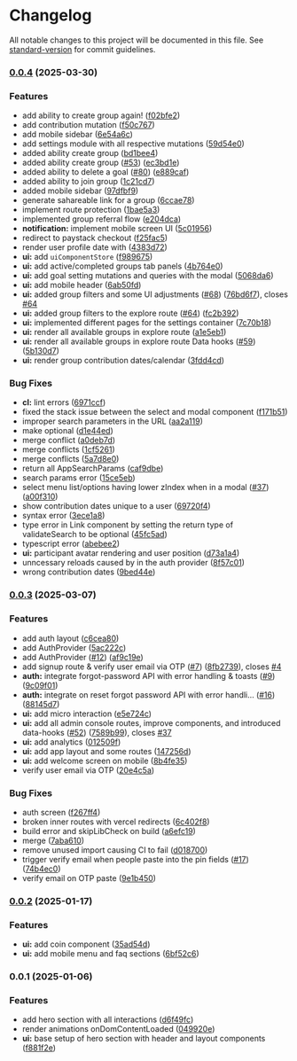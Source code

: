 # Changelog

All notable changes to this project will be documented in this file. See [standard-version](https://github.com/conventional-changelog/standard-version) for commit guidelines.

### [0.0.4](https://github.com/vaultyfy/vault/compare/v0.0.3...v0.0.4) (2025-03-30)


### Features

* add ability to create group again! ([f02bfe2](https://github.com/vaultyfy/vault/commit/f02bfe215b131864e109509ddfb8633ed2e844a2))
* add contribution mutation ([f50c767](https://github.com/vaultyfy/vault/commit/f50c7672d4b108c3d1f8c1d5ce8c80ff8b4f7cd2))
* add mobile sidebar ([6e54a6c](https://github.com/vaultyfy/vault/commit/6e54a6c9e6289c35877e754134ef63f70975c2dc))
* add settings module with all respective mutations ([59d54e0](https://github.com/vaultyfy/vault/commit/59d54e0785ce5ca575a5187abccb902ddcb3040d))
* added ability create group ([bd1bee4](https://github.com/vaultyfy/vault/commit/bd1bee4d31bcc3c5ae706b7234a3ce32b351304b))
* added ability create group ([#53](https://github.com/vaultyfy/vault/issues/53)) ([ec3bd1e](https://github.com/vaultyfy/vault/commit/ec3bd1e5c32000f9fe478379dc48f7ecca0858b4))
* added ability to delete a goal ([#80](https://github.com/vaultyfy/vault/issues/80)) ([e889caf](https://github.com/vaultyfy/vault/commit/e889caf06ffa2e6a0f6c27ff0a81f1b08ec8f7fa))
* added ability to join group ([1c21cd7](https://github.com/vaultyfy/vault/commit/1c21cd7ec2eadff4656b7cd4b841d4fc094d0e51))
* added mobile sidebar ([97dfbf9](https://github.com/vaultyfy/vault/commit/97dfbf9a60b44114c66fc9f536144a9085e1b28b))
* generate sahareable link for a group ([6ccae78](https://github.com/vaultyfy/vault/commit/6ccae785934abc8ebe8ff1c457e8bdcc89b043f1))
* implement route protection ([1bae5a3](https://github.com/vaultyfy/vault/commit/1bae5a36b13b47781a5a86935d12763eca724729))
* implemented group referral flow ([e204dca](https://github.com/vaultyfy/vault/commit/e204dcae19a24350c6ba9b39748386d99736533c))
* **notification:** implement mobile screen UI ([5c01956](https://github.com/vaultyfy/vault/commit/5c01956f24399eb27617661ce7fa1d48d615c762))
* redirect to paystack checkout ([f25fac5](https://github.com/vaultyfy/vault/commit/f25fac55ce02a8adf4d94b13f7fd0768468927ea))
* render user profile date with ([4383d72](https://github.com/vaultyfy/vault/commit/4383d72e9ecd20ca09d53c3dc204871579cf1e45))
* **ui:** add `uiComponentStore` ([f989675](https://github.com/vaultyfy/vault/commit/f989675be08b886ac8f4354f85ed65ab928c5f08))
* **ui:** add active/completed groups tab panels ([4b764e0](https://github.com/vaultyfy/vault/commit/4b764e0d8874fa9a9e8518fa84aaa84a370c7a18))
* **ui:** add goal setting mutations and queries with the modal ([5068da6](https://github.com/vaultyfy/vault/commit/5068da64b2e96f413f4ba06f84b897be8e730e02))
* **ui:** add mobile header ([6ab50fd](https://github.com/vaultyfy/vault/commit/6ab50fdf42f3380417d9f78a0d46654a36f6f300))
* **ui:** added group filters and some UI adjustments ([#68](https://github.com/vaultyfy/vault/issues/68)) ([76bd6f7](https://github.com/vaultyfy/vault/commit/76bd6f7e38ac092b941144c1f2aac73a0af30a26)), closes [#64](https://github.com/vaultyfy/vault/issues/64)
* **ui:** added group filters to the explore route  ([#64](https://github.com/vaultyfy/vault/issues/64)) ([fc2b392](https://github.com/vaultyfy/vault/commit/fc2b39289693ba3c2b910fa4904f80865abf2134))
* **ui:** implemented different pages for the settings container ([7c70b18](https://github.com/vaultyfy/vault/commit/7c70b18c604b9319092180b6af885272d32401ae))
* **ui:** render all available groups in explore route ([a1e5eb1](https://github.com/vaultyfy/vault/commit/a1e5eb161c6916bf5d5155e6380095c53cba5dfe))
* **ui:** render all available groups in explore route Data hooks ([#59](https://github.com/vaultyfy/vault/issues/59)) ([5b130d7](https://github.com/vaultyfy/vault/commit/5b130d7b09e508cfc442a1a84c1b59baa4f37df6))
* **ui:** render group contribution dates/calendar ([3fdd4cd](https://github.com/vaultyfy/vault/commit/3fdd4cde7a875f009ffe8eb03724092c12009b14))


### Bug Fixes

* **cl:** lint errors ([6971ccf](https://github.com/vaultyfy/vault/commit/6971ccf2e516cab6b19376a526185176b604d4b6))
* fixed the stack issue between the select and modal component ([f171b51](https://github.com/vaultyfy/vault/commit/f171b512213e3215f46b77527be693c97e4ae275))
* improper search parameters in the URL ([aa2a119](https://github.com/vaultyfy/vault/commit/aa2a11996e11c4247a47a87b07ec53021ba0633a))
* make  optional ([d1e44ed](https://github.com/vaultyfy/vault/commit/d1e44ed21149250d5f7a9c80c183d1f3bf4d19bf))
* merge conflict ([a0deb7d](https://github.com/vaultyfy/vault/commit/a0deb7d14bb234f483a556757621230b52547d49))
* merge conflicts ([1cf5261](https://github.com/vaultyfy/vault/commit/1cf52615f2fb59420aacb670e4016b73949769ef))
* merge conflicts ([5a7d8e0](https://github.com/vaultyfy/vault/commit/5a7d8e049cdfe7b607ccf7e56918779cebd32ce1))
* return all AppSearchParams ([caf9dbe](https://github.com/vaultyfy/vault/commit/caf9dbed776334daadabbe76b5c195955a67b58e))
* search params error ([15ce5eb](https://github.com/vaultyfy/vault/commit/15ce5eb14ec711f7f8079542d7b0d1a3ed812344))
* select menu list/options having lower zIndex when in a modal ([#37](https://github.com/vaultyfy/vault/issues/37)) ([a00f310](https://github.com/vaultyfy/vault/commit/a00f310abe6010c7ac395e10212b12a14a6c09bd))
* show contribution dates unique to a user ([69720f4](https://github.com/vaultyfy/vault/commit/69720f4949f10129ceaa918f6034a7898badca53))
* syntax error ([3ece1a8](https://github.com/vaultyfy/vault/commit/3ece1a8744d39ab79f13e1536321a28b36060261))
* type error in Link component by setting the return type of validateSearch to be optional ([45fc5ad](https://github.com/vaultyfy/vault/commit/45fc5adbfe6e9d072155a08afefa5f68f55b0c62))
* typescript  error ([abebee2](https://github.com/vaultyfy/vault/commit/abebee2bb1232e99bcea8f523f423bd59101ea1c))
* **ui:** participant avatar rendering and user position ([d73a1a4](https://github.com/vaultyfy/vault/commit/d73a1a4f31f3465a348388ebfd87451e61138a5a))
* unncessary reloads caused by  in the auth provider ([8f57c01](https://github.com/vaultyfy/vault/commit/8f57c01f5e9c452bbd4f4a624b2d166ac30710d8))
* wrong contribution dates ([9bed44e](https://github.com/vaultyfy/vault/commit/9bed44e702d2177ab9f83ff7056502f3901c8581))

### [0.0.3](https://github.com/vaultyfy/vault/compare/v0.0.2...v0.0.3) (2025-03-07)


### Features

* add auth layout ([c6cea80](https://github.com/vaultyfy/vault/commit/c6cea80fef1306679e75162419ce8b1718c80edd))
* add AuthProvider ([5ac222c](https://github.com/vaultyfy/vault/commit/5ac222c67eb9133c25a87dbb5686dda63e105684))
* add AuthProvider ([#12](https://github.com/vaultyfy/vault/issues/12)) ([af9c19e](https://github.com/vaultyfy/vault/commit/af9c19e30171b03c429860d0aef3bd6bd9810f16))
* add signup route & verify user email via OTP ([#7](https://github.com/vaultyfy/vault/issues/7)) ([8fb2739](https://github.com/vaultyfy/vault/commit/8fb2739b6547e0d2f6a6d282dda177333b353af6)), closes [#4](https://github.com/vaultyfy/vault/issues/4)
* **auth:** integrate forgot-password API with error handling & toasts ([#9](https://github.com/vaultyfy/vault/issues/9)) ([9c09f01](https://github.com/vaultyfy/vault/commit/9c09f01c6065afc3c00171bfab1709bad23d701e))
* **auth:** integrate on reset forgot password  API with error handli… ([#16](https://github.com/vaultyfy/vault/issues/16)) ([88145d7](https://github.com/vaultyfy/vault/commit/88145d740297aafffb804baef37488f3d43baaa1))
* **ui:** add <Coins /> micro interaction ([e5e724c](https://github.com/vaultyfy/vault/commit/e5e724ca4fc1ca7bec1a9fc5b8840fbafedb9f86))
* **ui:** add all admin console routes, improve components, and introduced data-hooks   ([#52](https://github.com/vaultyfy/vault/issues/52)) ([7589b99](https://github.com/vaultyfy/vault/commit/7589b994d074c11cdec0f8f8193d9ed3100d0717)), closes [#37](https://github.com/vaultyfy/vault/issues/37)
* **ui:** add analytics ([012509f](https://github.com/vaultyfy/vault/commit/012509ff3e9fb3de895f1fbc0471569ecdd8ddac))
* **ui:** add app layout and some routes ([147256d](https://github.com/vaultyfy/vault/commit/147256de67a18450c662f0ae250336ab016209ba))
* **ui:** add welcome screen on mobile ([8b4fe35](https://github.com/vaultyfy/vault/commit/8b4fe353cd33ea4797c3cf7a2e6dbca21ab4a076))
* verify user email via OTP ([20e4c5a](https://github.com/vaultyfy/vault/commit/20e4c5ab6fbc3374e27e9350e7debf8f20e57368))


### Bug Fixes

* auth screen ([f267ff4](https://github.com/vaultyfy/vault/commit/f267ff4a0c52d3dfcd768778bd1cd4d3a5c6a18c))
* broken inner routes with vercel redirects ([6c402f8](https://github.com/vaultyfy/vault/commit/6c402f84affb0ef11a0f172163e53bda59566c26))
* build error and skipLibCheck on build ([a6efc19](https://github.com/vaultyfy/vault/commit/a6efc19f7bc27f038246ca221dab711510e0fe8f))
* merge ([7aba610](https://github.com/vaultyfy/vault/commit/7aba6101a05ea7e8cfa3a60f1c23d57c61a334c7))
* remove unused import causing CI to fail ([d018700](https://github.com/vaultyfy/vault/commit/d018700fd90c68c04ae38cebe511a94113ddcc58))
* trigger verify email when people paste into the pin fields ([#17](https://github.com/vaultyfy/vault/issues/17)) ([74b4ec0](https://github.com/vaultyfy/vault/commit/74b4ec03c0cc628c1571e6ba76470f6d7efcdbfe))
* verify email on OTP paste ([9e1b450](https://github.com/vaultyfy/vault/commit/9e1b450cf69cc2b3ae839c48996f7592ad0ec5aa))

### [0.0.2](https://github.com/kaf-lamed-beyt/vultifier/compare/v0.0.1...v0.0.2) (2025-01-17)


### Features

* **ui:** add coin component ([35ad54d](https://github.com/kaf-lamed-beyt/vultifier/commit/35ad54dd06f9a9b2eab7c79f60a3a9903c60be5a))
* **ui:** add mobile menu and faq sections ([6bf52c6](https://github.com/kaf-lamed-beyt/vultifier/commit/6bf52c6adf99c156c6b86b14fa8693992251913c))

### 0.0.1 (2025-01-06)


### Features

* add hero section with all interactions ([d6f49fc](https://github.com/kaf-lamed-beyt/vultifier/commit/d6f49fc00dd9c7efce7edb200b3203eeb81ef0b4))
* render animations onDomContentLoaded ([049920e](https://github.com/kaf-lamed-beyt/vultifier/commit/049920e9c7ffb5f03c190f32057bfcb030248e0c))
* **ui:** base setup of hero section with header and layout components ([f881f2e](https://github.com/kaf-lamed-beyt/vultifier/commit/f881f2e2889d1c9944b1a7268d84e7e742e24db6))
